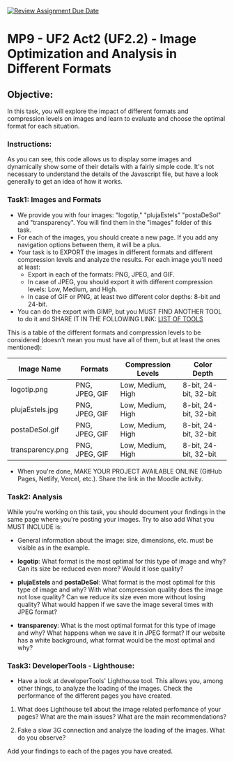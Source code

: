 [![Review Assignment Due Date](https://classroom.github.com/assets/deadline-readme-button-24ddc0f5d75046c5622901739e7c5dd533143b0c8e959d652212380cedb1ea36.svg)](https://classroom.github.com/a/SM0Un0ri)
# MP9 - UF2 Act2 (UF2.2) - Image Optimization and Analysis in Different Formats

## Objective:

In this task, you will explore the impact of different formats and compression levels on images and learn to evaluate and choose the optimal format for each situation.

### Instructions:

As you can see, this code allows us to display some images and dynamically show some of their details with a fairly simple code. It's not necessary to understand the details of the Javascript file, but have a look generally to get an idea of how it works.

### Task1: Images and Formats

- We provide you with four images: "logotip," "plujaEstels" "postaDeSol" and "transparency". You will find them in the "images" folder of this task.
- For each of the images, you should create a new page. If you add any navigation options between them, it will be a plus.
- Your task is to EXPORT the images in different formats and different compression levels and analyze the results. For each image you'll need at least:
  - Export in each of the formats: PNG, JPEG, and GIF.
  - In case of JPEG, you should export it with different compression levels: Low, Medium, and High.
  - In case of GIF or PNG, at least two different color depths: 8-bit and 24-bit.
- You can do the export with GIMP, but you MUST FIND ANOTHER TOOL to do it and SHARE IT IN THE FOLLOWING LINK: [LIST OF TOOLS](https://docs.google.com/spreadsheets/d/1M1cjVm03rX554sMzXRX8MlUFjs7kVy1eBQyo01bVSzY/edit?usp=sharing)

This is a table of the different formats and compression levels to be considered (doesn't mean you must have all of them, but at least the ones mentioned):

| Image Name       | Formats        | Compression Levels | Color Depth           |
| ---------------- | -------------- | ------------------ | --------------------- |
| logotip.png      | PNG, JPEG, GIF | Low, Medium, High  | 8-bit, 24-bit, 32-bit |
| plujaEstels.jpg  | PNG, JPEG, GIF | Low, Medium, High  | 8-bit, 24-bit, 32-bit |
| postaDeSol.gif   | PNG, JPEG, GIF | Low, Medium, High  | 8-bit, 24-bit, 32-bit |
| transparency.png | PNG, JPEG, GIF | Low, Medium, High  | 8-bit, 24-bit, 32-bit |

- When you're done, MAKE YOUR PROJECT AVAILABLE ONLINE (GitHub Pages, Netlify, Vercel, etc.). Share the link in the Moodle activity.

### Task2: Analysis

While you're working on this task, you should document your findings in the same page where you're posting your images. Try to also add What you MUST INCLUDE is:

- General information about the image: size, dimensions, etc. must be visible as in the example.

- **logotip**: What format is the most optimal for this type of image and why? Can its size be reduced even more? Would it lose quality?
- **plujaEstels** and **postaDeSol**: What format is the most optimal for this type of image and why? With what compression quality does the image not lose quality? Can we reduce its size even more without losing quality? What would happen if we save the image several times with JPEG format?
- **transparency**: What is the most optimal format for this type of image and why? What happens when we save it in JPEG format? If our website has a white background, what format would be the most optimal and why?

### Task3: DeveloperTools - Lighthouse:

- Have a look at developerTools' Lighthouse tool. This allows you, among other things, to analyze the loading of the images. Check the performance of the different pages you have created.

1. What does Lighthouse tell about the image related perfomance of your pages? What are the main issues? What are the main recommendations?

2. Fake a slow 3G connection and analyze the loading of the images. What do you observe?

Add your findings to each of the pages you have created.
